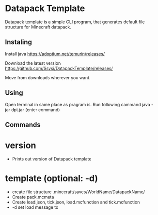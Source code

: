 # Datapack Template

Datapack template is a simple CLI program, that generates default file structure for Minecraft datapack.

## Instaling

Install java https://adoptium.net/temurin/releases/

Download the latest version https://github.com/Ssysi/DatapackTemplate/releases/

Move from downloads wherever you want.

## Using

Open terminal in same place as pragram is.
Run following cammand
java -jar dpt.jar (enter command)

## Commands

# version

- Prints out version of Datapack template

# template (optional: -d)
- create file structure .minecraft/saves/WorldName/DatapackName/
- Create pack.mcmeta
- Create load.json, tick.json, load.mcfunction and tick.mcfunction
- -d set load message to
